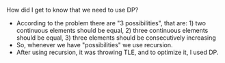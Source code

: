 How did I get to know that we need to use DP?
​
* According to the problem there are "3 possibilities", that are: 1) two continuous elements should be equal, 2) three continuous elements should be equal, 3) three elements should be consecutively increasing
* So, whenever we have "possibilities" we use recursion.
* After using recursion, it was throwing TLE, and to optimize it, I used DP.